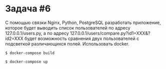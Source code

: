 # Задача #6
С помощью связки Nginx, Python, PostgreSQL разработать приложение, которое будет выводить список пользователей по адресу 127.0.0.1/users.py, а по адресу 127.0.0.1/users/compare.py?id1=XXX&?id2=XXX будет возможность сравнения двух пользователей с подсветкой различающихся полей. Использовать docker.

```$ docker-compose build```

```$ docker-compose up```
